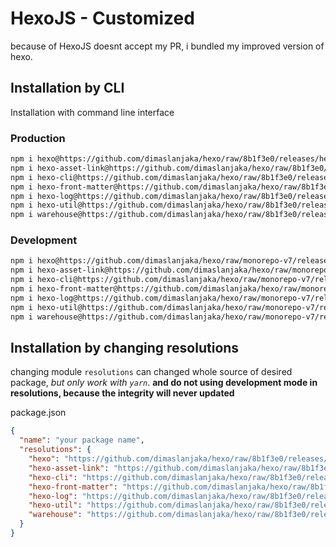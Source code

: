 # HexoJS - Customized
because of HexoJS doesnt accept my PR, i bundled my improved version of hexo.

## Installation by CLI
Installation with command line interface

### Production

```bash
npm i hexo@https://github.com/dimaslanjaka/hexo/raw/8b1f3e0/releases/hexo.tgz
npm i hexo-asset-link@https://github.com/dimaslanjaka/hexo/raw/8b1f3e0/releases/hexo-asset-link.tgz
npm i hexo-cli@https://github.com/dimaslanjaka/hexo/raw/8b1f3e0/releases/hexo-cli.tgz
npm i hexo-front-matter@https://github.com/dimaslanjaka/hexo/raw/8b1f3e0/releases/hexo-front-matter.tgz
npm i hexo-log@https://github.com/dimaslanjaka/hexo/raw/8b1f3e0/releases/hexo-log.tgz
npm i hexo-util@https://github.com/dimaslanjaka/hexo/raw/8b1f3e0/releases/hexo-util.tgz
npm i warehouse@https://github.com/dimaslanjaka/hexo/raw/8b1f3e0/releases/warehouse.tgz
```

### Development

```bash
npm i hexo@https://github.com/dimaslanjaka/hexo/raw/monorepo-v7/releases/hexo.tgz
npm i hexo-asset-link@https://github.com/dimaslanjaka/hexo/raw/monorepo-v7/releases/hexo-asset-link.tgz
npm i hexo-cli@https://github.com/dimaslanjaka/hexo/raw/monorepo-v7/releases/hexo-cli.tgz
npm i hexo-front-matter@https://github.com/dimaslanjaka/hexo/raw/monorepo-v7/releases/hexo-front-matter.tgz
npm i hexo-log@https://github.com/dimaslanjaka/hexo/raw/monorepo-v7/releases/hexo-log.tgz
npm i hexo-util@https://github.com/dimaslanjaka/hexo/raw/monorepo-v7/releases/hexo-util.tgz
npm i warehouse@https://github.com/dimaslanjaka/hexo/raw/monorepo-v7/releases/warehouse.tgz
```

## Installation by changing resolutions
changing module `resolutions` can changed whole source of desired package, _but only work with `yarn`_. **and do not using development mode in resolutions, because the integrity will never updated**

package.json
```json
{
  "name": "your package name",
  "resolutions": {
    "hexo": "https://github.com/dimaslanjaka/hexo/raw/8b1f3e0/releases/hexo.tgz",
    "hexo-asset-link": "https://github.com/dimaslanjaka/hexo/raw/8b1f3e0/releases/hexo-asset-link.tgz",
    "hexo-cli": "https://github.com/dimaslanjaka/hexo/raw/8b1f3e0/releases/hexo-cli.tgz",
    "hexo-front-matter": "https://github.com/dimaslanjaka/hexo/raw/8b1f3e0/releases/hexo-front-matter.tgz",
    "hexo-log": "https://github.com/dimaslanjaka/hexo/raw/8b1f3e0/releases/hexo-log.tgz",
    "hexo-util": "https://github.com/dimaslanjaka/hexo/raw/8b1f3e0/releases/hexo-util.tgz",
    "warehouse": "https://github.com/dimaslanjaka/hexo/raw/8b1f3e0/releases/warehouse.tgz"
  }
}
```